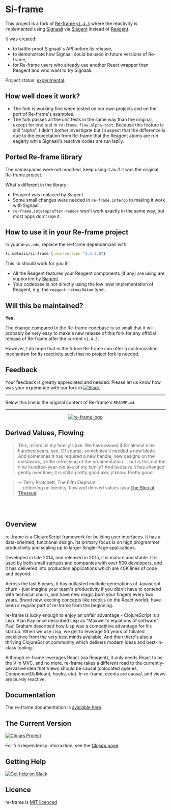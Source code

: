 # Si-frame

This project is a fork of [Re-frame `v1.4.3`](https://github.com/day8/re-frame/tree/v1.4.3) where
the reactivity is implemented using [Signaali](https://github.com/metosin/signaali)
via [Siagent](https://github.com/metosin/siagent) instead of [Reagent](https://github.com/reagent-project/reagent).

It was created:
- to battle-proof Signaali's API before its release,
- to demonstrate how Signaali could be used in future versions of Re-frame,
- for Re-frame users who already use another React wrapper than Reagent and who want to try Signaali.

Project status: [experimental](https://github.com/metosin/open-source/blob/main/project-status.md#experimental).

## How well does it work?

- The fork is working fine when tested on our own projects and on the port of Re-frame's examples.
- The fork passes all the unit tests in the same way than the original, except for one test in `re-frame.flow.alpha-test`.
  Because this feature is still "alpha", I didn't bother investigate but I suspect that the difference is due to
  the expectation from Re-frame that the Reagent atoms are run eagerly while Signaali's reactive nodes are run lazily.

## Ported Re-frame library

The namespaces were not modified, keep using it as if it was the original Re-frame project.

What's different in the library:
- Reagent was replaced by Siagent.
- Some small changes were needed in `re-frame.interop` to making it work with Signaali.
- `re-frame.interop/after-render` won't work exactly in the same way, but most apps don't use it.

## How to use it in your Re-frame project

In your `deps.edn`, replace the re-frame dependencies with:

```clojure
fi.metosin/si-frame {:mvn/version "1.4.3.0"}
```

This lib should work for you if:
- All the Reagent features your Reagent components (if any) are using are supported by [Siagent](https://github.com/metosin/siagent).
- Your codebase is not directly using the low level implementation of Reagent, e.g. the `reagent.ratom/RAtom` type.

## Will this be maintained?

**Yes.**

The change compared to the Re-frame codebase is so small that it will probably be very easy
to make a new release of this fork for any official release of Re-frame after the current `v1.4.3`.

However, I do hope that in the future Re-frame can offer a customization mechanism for its reactivity
such that no project fork is needed.

## Feedback

Your feedback is greatly appreciated and needed. Please let us know how was your experience with our fork
in [![Slack](https://img.shields.io/badge/slack-signaali-orange.svg?logo=slack)](https://clojurians.slack.com/app_redirect?channel=signaali)

---

Below this line is the original content of Re-frame's `README.md`.

---

<p align="center"><a href="https://day8.github.io/re-frame" target="_blank" rel="noopener noreferrer"><img src="docs/images/logo/re-frame-colour.png?raw=true" alt="re-frame logo"></a></p>

## Derived Values, Flowing

> This, milord, is my family's axe. We have owned it for almost nine hundred years, see. Of course,
sometimes it needed a new blade. And sometimes it has required a new handle, new designs on the
metalwork, a little refreshing of the ornamentation ... but is this not the nine hundred-year-old
axe of my family? And because it has changed gently over time, it is still a pretty good axe,
y'know. Pretty good.

> -- Terry Pratchett, The Fifth Elephant <br>
> &nbsp;&nbsp;&nbsp; reflecting on identity, flow and derived values  (aka [The Ship of Theseus](https://en.wikipedia.org/wiki/Ship_of_Theseus))
<br/> 
<br/>

<!--
[![CI](https://github.com/day8/re-frame/workflows/ci/badge.svg)](https://github.com/day8/re-frame/actions?workflow=ci)
[![CD](https://github.com/day8/re-frame/workflows/cd/badge.svg)](https://github.com/day8/re-frame/actions?workflow=cd)
[![License](https://img.shields.io/github/license/day8/re-frame.svg)](license.txt)
-->

## Overview

re-frame is a ClojureScript framework for building user interfaces.
It has a data-oriented, functional design. Its primary focus is on high programmer productivity and scaling up to larger Single-Page applications.

Developed in late 2014, and released in 2015, it is mature and stable. It is used by both small startups and companies with over 500 developers, and it has delivered into production applications which are 40K lines of code and beyond. 

Across the last 6 years, it has outlasted multiple generations of Javascript churn - just imagine your team's productivity if you didn't have to contend with technical churn, and have new magic burn your fingers every two years. Brand new, exciting concepts like recoiljs (in the React world), have been a regular part of re-frame from the beginning. 

re-frame is lucky enough to enjoy an unfair advantage - ClojureScript is a Lisp. Alan Kay
once described Lisp as "Maxwell's equations of software". Paul Graham 
described how Lisp was a competitive advantage for his startup.  When we use Lisp, we 
get to leverage 50 years of foliated excellence from the very best minds available.
And then there's also a thriving ClojureScript community which delivers modern ideas and best-in-class tooling.

Although re-frame leverages React (via Reagent), it only needs 
React to be the V in MVC, and no more. re-frame takes a different road to the currently-pervasive idea that Views should be causal (colocated queries, ComponentDidMount, hooks, etc).
In re-frame, events are causal, and views are purely reactive. 

## Documentation 

The re-frame documentation is [available here](https://day8.github.io/re-frame/).


## The Current Version 

[![Clojars Project](https://img.shields.io/clojars/v/re-frame?labelColor=283C67&color=729AD1&style=for-the-badge&logo=clojure&logoColor=fff)](https://clojars.org/re-frame)

For full dependency information, see the [Clojars page](https://clojars.org/re-frame/)

## Getting Help 

[![Get help on Slack](http://img.shields.io/badge/slack-clojurians%20%23re--frame-97C93C?labelColor=283C67&logo=slack&style=for-the-badge)](https://clojurians.slack.com/channels/re-frame)

## Licence

re-frame is [MIT licenced](license.txt)

